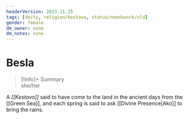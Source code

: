 ```yaml
---
headerVersion: 2023.11.25
tags: [deity, religion/kestavo, status/needswork/old]
gender: female
dm_owner: none
dm_notes: none
---
```

# Besla
>[!info]+ Summary  
> she/her

A *[[Kestavo]]* said to have come to the land in the ancient days from the [[Green Sea]], and each spring is said to ask [[Divine Presence|Ako]] to bring the rains.

